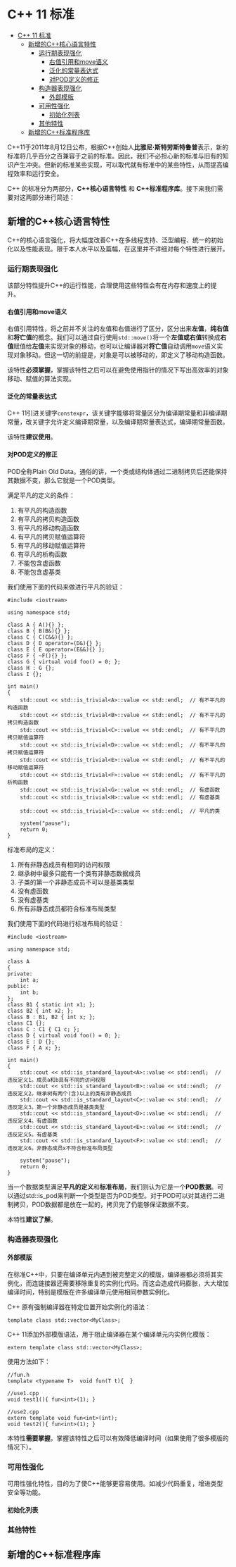 # C++ 11 标准

<!-- TOC -->

- [C++ 11 标准](#c-11-标准)
    - [新增的C++核心语言特性](#新增的c核心语言特性)
        - [运行期表现强化](#运行期表现强化)
            - [右值引用和move语义](#右值引用和move语义)
            - [泛化的常量表达式](#泛化的常量表达式)
            - [对POD定义的修正](#对pod定义的修正)
        - [构造器表现强化](#构造器表现强化)
            - [外部模版](#外部模版)
        - [可用性强化](#可用性强化)
            - [初始化列表](#初始化列表)
        - [其他特性](#其他特性)
    - [新增的C++标准程序库](#新增的c标准程序库)

<!-- /TOC -->

C++11于2011年8月12日公布，根据C++创始人**比雅尼·斯特劳斯特鲁普**表示，新的标准将几乎百分之百兼容于之前的标准。因此，我们不必担心新的标准与旧有的知识产生冲突。但新的标准某些实现，可以取代就有标准中的某些特性，从而提高编程效率和运行安全。

C++ 的标准分为两部分，**C++核心语言特性** 和 **C++标准程序库**。接下来我们需要对这两部分进行简述：

## 新增的C++核心语言特性

C++的核心语言强化，将大幅度改善C++在多线程支持、泛型编程、统一的初始化以及性能表现。限于本人水平以及篇幅，在这里并不详细对每个特性进行展开。

### 运行期表现强化

该部分特性提升C++的运行性能，合理使用这些特性会有在内存和速度上的提升。

#### 右值引用和move语义

右值引用特性，将之前并不关注的左值和右值进行了区分，区分出来**左值**，**纯右值**和**将亡值**的概念。我们可以通过自行使用`std::move()`将一个**左值或右值**转换成**右值**赋值给**左值**来实现对象的移动，也可以让编译器对**将亡值**自动调用`move`语义实现对象移动。但这一切的前提是，对象是可以被移动的，即定义了移动构造函数。

该特性**必须掌握**，掌握该特性之后可以在避免使用指针的情况下写出高效率的对象移动、赋值的算法实现。

#### 泛化的常量表达式

C++ 11引进关键字`constexpr`，该关键字能够将常量区分为编译期常量和非编译期常量，改关键字允许定义编译期常量，以及编译期常量表达式，编译期常量函数。

该特性**建议使用**。

#### 对POD定义的修正

POD全称Plain Old Data。通俗的讲，一个类或结构体通过二进制拷贝后还能保持其数据不变，那么它就是一个POD类型。

满足平凡的定义的条件：
1. 有平凡的构造函数
2. 有平凡的拷贝构造函数
3. 有平凡的移动构造函数
4. 有平凡的拷贝赋值运算符
5. 有平凡的移动赋值运算符
6. 有平凡的析构函数
7. 不能包含虚函数
8. 不能包含虚基类

我们使用下面的代码来做进行平凡的验证：
```
#include <iostream>  
  
using namespace std;  
  
class A { A(){} };  
class B { B(B&){} };  
class C { C(C&&){} };  
class D { D operator=(D&){} };  
class E { E operator=(E&&){} };  
class F { ~F(){} };  
class G { virtual void foo() = 0; };  
class H : G {};  
class I {};  
  
int main()  
{  
    std::cout << std::is_trivial<A>::value << std::endl;  // 有不平凡的构造函数  
    std::cout << std::is_trivial<B>::value << std::endl;  // 有不平凡的拷贝构造函数  
    std::cout << std::is_trivial<C>::value << std::endl;  // 有不平凡的拷贝赋值运算符  
    std::cout << std::is_trivial<D>::value << std::endl;  // 有不平凡的拷贝赋值运算符  
    std::cout << std::is_trivial<E>::value << std::endl;  // 有不平凡的移动赋值运算符  
    std::cout << std::is_trivial<F>::value << std::endl;  // 有不平凡的析构函数  
    std::cout << std::is_trivial<G>::value << std::endl;  // 有虚函数  
    std::cout << std::is_trivial<H>::value << std::endl;  // 有虚基类  
  
    std::cout << std::is_trivial<I>::value << std::endl;  // 平凡的类  
  
    system("pause");  
    return 0;  
}  
```

标准布局的定义：
1. 所有非静态成员有相同的访问权限
2. 继承树中最多只能有一个类有非静态数据成员
3. 子类的第一个非静态成员不可以是基类类型
4. 没有虚函数
5. 没有虚基类
6. 所有非静态成员都符合标准布局类型

我们使用下面的代码进行标准布局的验证：
```
#include <iostream>

using namespace std;

class A
{
private:
    int a;
public:
    int b;
};
class B1 { static int x1; };
class B2 { int x2; };
class B : B1, B2 { int x; };
class C1 {};
class C : C1 { C1 c; };
class D { virtual void foo() = 0; };
class E : D {};
class F { A x; };

int main()
{
    std::cout << std::is_standard_layout<A>::value << std::endl;  // 违反定义1。成员a和b具有不同的访问权限
    std::cout << std::is_standard_layout<B>::value << std::endl;  // 违反定义2。继承树有两个(含)以上的类有非静态成员
    std::cout << std::is_standard_layout<C>::value << std::endl;  // 违反定义3。第一个非静态成员是基类类型
    std::cout << std::is_standard_layout<D>::value << std::endl;  // 违反定义4。有虚函数
    std::cout << std::is_standard_layout<E>::value << std::endl;  // 违反定义5。有虚基类
    std::cout << std::is_standard_layout<F>::value << std::endl;  // 违反定义6。非静态成员x不符合标准布局类型

    system("pause");
    return 0;
}
```
当一个数据类型满足**平凡的定义**和**标准布局**，我们则认为它是一个**POD数据**。可以通过std::is_pod来判断一个类型是否为POD类型。对于POD可以对其进行二进制拷贝，POD数据都是放在一起的，拷贝完了仍能够保证数据不变。

本特性**建议了解**。

### 构造器表现强化

#### 外部模版

在标准C++中，只要在编译单元内遇到被完整定义的模版，编译器都必须将其实例化，而连链接器还需要移除重复的实例化代码。而这会造成代码膨胀，大大增加编译时间，特别是模版在许多编译单元使用相同参数实例化。

C++ 原有强制编译器在特定位置开始实例化的语法：
```
template class std::vector<MyClass>;
```
C++ 11添加外部模版语法，用于阻止编译器在某个编译单元内实例化模版：
```
extern template class std::vector<MyClass>;
```
使用方法如下：
```
//fun.h  
template <typename T>  void fun(T t){  }  
  
//use1.cpp  
void test1(){ fun<int>(1); }  
  
//use2.cpp  
extern template void fun<int>(int);  
void test2(){ fun<int>(1); }  
```
本特性**需要掌握**，掌握该特性之后可以有效降低编译时间（如果使用了很多模版的情况下）。

### 可用性强化

可用性强化特性，目的为了使C++能够更容易使用。如减少代码重复，增进类型安全等功能。

#### 初始化列表


### 其他特性

## 新增的C++标准程序库